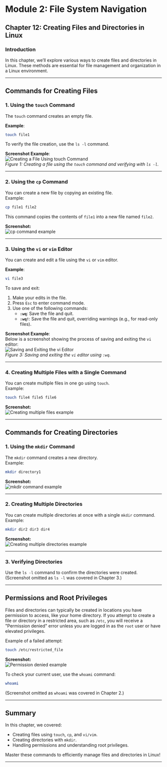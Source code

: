 # Module 2: File System Navigation
## Chapter 12: Creating Files and Directories in Linux

### Introduction
In this chapter, we’ll explore various ways to create files and directories in Linux. These methods are essential for file management and organization in a Linux environment.

---

## Commands for Creating Files

### 1. **Using the `touch` Command**  
The `touch` command creates an empty file.  

**Example**:  
```bash
touch file1
```

To verify the file creation, use the `ls -l` command.  

**Screenshot Example**:  
![Creating a File Using touch Command](screenshots/01-touch-command.png)  
*Figure 1: Creating a file using the `touch` command and verifying with `ls -l`.*

---

### 2. **Using the `cp` Command**  
You can create a new file by copying an existing file.  
Example:  
```bash
cp file1 file2
```
This command copies the contents of `file1` into a new file named `file2`.

**Screenshot:**  
![cp command example](screenshots/02-cp-command.png)

---

### **3. Using the `vi` or `vim` Editor**  
You can create and edit a file using the `vi` or `vim` editor.  

**Example**:  
```bash
vi file3
```  

To save and exit:  
1. Make your edits in the file.  
2. Press `Esc` to enter command mode.  
3. Use one of the following commands:  
   - **`:wq`**: Save the file and quit.  
   - **`:wq!`**: Save the file and quit, overriding warnings (e.g., for read-only files).  

**Screenshot Example**:  
Below is a screenshot showing the process of saving and exiting the `vi` editor:  
![Saving and Exiting the vi Editor](screenshots/03-vi-editor-save-exit.png)  
*Figure 3: Saving and exiting the `vi` editor using `:wq`.*

---

### 4. **Creating Multiple Files with a Single Command**  
You can create multiple files in one go using `touch`.  
Example:  
```bash
touch file4 file5 file6
```
**Screenshot:**  
![Creating multiple files example](screenshots/04-multiple-files-screenshot.png)

---

## Commands for Creating Directories

### 1. **Using the `mkdir` Command**  
The `mkdir` command creates a new directory.  
Example:  
```bash
mkdir directory1
```
**Screenshot:**  
![mkdir command example](path/to/mkdir-command-screenshot.png)

---

### 2. **Creating Multiple Directories**  
You can create multiple directories at once with a single `mkdir` command.  
Example:  
```bash
mkdir dir2 dir3 dir4
```
**Screenshot:**  
![Creating multiple directories example](path/to/multiple-directories-screenshot.png)

---

### 3. **Verifying Directories**  
Use the `ls -l` command to confirm the directories were created.  
(Screenshot omitted as `ls -l` was covered in Chapter 3.)

---

## Permissions and Root Privileges

Files and directories can typically be created in locations you have permission to access, like your home directory. If you attempt to create a file or directory in a restricted area, such as `/etc`, you will receive a "Permission denied" error unless you are logged in as the `root` user or have elevated privileges.

Example of a failed attempt:  
```bash
touch /etc/restricted_file
```

**Screenshot:**  
![Permission denied example](path/to/permission-denied-screenshot.png)

To check your current user, use the `whoami` command:  
```bash
whoami
```
(Screenshot omitted as `whoami` was covered in Chapter 2.)

---

## Summary

In this chapter, we covered:
- Creating files using `touch`, `cp`, and `vi/vim`.
- Creating directories with `mkdir`.
- Handling permissions and understanding root privileges.

Master these commands to efficiently manage files and directories in Linux!

---
